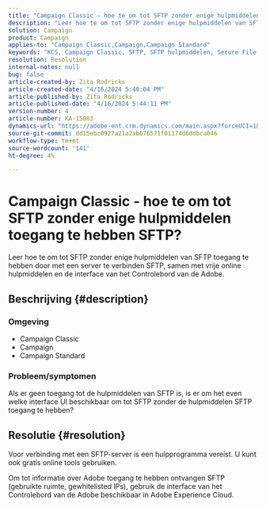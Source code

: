 ```yaml
---
title: "Campaign Classic - hoe te om tot SFTP zonder enige hulpmiddelen toegang te hebben SFTP?"
description: "Leer hoe te om tot SFTP zonder enige hulpmiddelen van SFTP toegang te hebben"
solution: Campaign
product: Campaign
applies-to: "Campaign Classic,Campaign,Campaign Standard"
keywords: "KCS, Campaign Classic, SFTP, SFTP hulpmiddelen, Secure File Transfer Protocol "
resolution: Resolution
internal-notes: null
bug: false
article-created-by: Zita Rodricks
article-created-date: "4/16/2024 5:40:04 PM"
article-published-by: Zita Rodricks
article-published-date: "4/16/2024 5:44:11 PM"
version-number: 4
article-number: KA-15083
dynamics-url: "https://adobe-ent.crm.dynamics.com/main.aspx?forceUCI=1&pagetype=entityrecord&etn=knowledgearticle&id=abe68058-18fc-ee11-a1ff-6045bd0065b6"
source-git-commit: dd15ebc0927a21a2ab676571f01174d6ddbca046
workflow-type: tm+mt
source-wordcount: '141'
ht-degree: 4%

---
```


# Campaign Classic - hoe te om tot SFTP zonder enige hulpmiddelen toegang te hebben SFTP?


Leer hoe te om tot SFTP zonder enige hulpmiddelen van SFTP toegang te hebben door met een server te verbinden SFTP, samen met vrije online hulpmiddelen en de interface van het Controlebord van de Adobe.

## Beschrijving {#description}


### Omgeving

- Campaign Classic
- Campaign
- Campaign Standard


### Probleem/symptomen

Als er geen toegang tot de hulpmiddelen van SFTP is, is er om het even welke interface UI beschikbaar om tot SFTP zonder de hulpmiddelen SFTP toegang te hebben?




## Resolutie {#resolution}


Voor verbinding met een SFTP-server is een hulpprogramma vereist. U kunt ook gratis online tools gebruiken.

Om tot informatie over Adobe toegang te hebben ontvangen SFTP (gebruikte ruimte, gewhitelisted IPs), gebruik de interface van het Controlebord van de Adobe beschikbaar in Adobe Experience Cloud.

